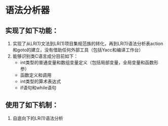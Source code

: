 # 语法分析器

## 实现了如下功能：

1. 实现了从LR(1)文法到LR(1)项目集规范族的转化，再到LR(1)语法分析表action和goto的建立，没有借助任何外部工具（包括Yacc和编译工作台）
2. 能够识别类C语言成分目前如下： 
    *   int类型的普通变量和数组变量定义（包括局部变量，全局变量和函数形参）
    *   函数定义和调用
    *   int类型的算术表达式
    *   if语句和while语句

## 使用了如下机制：

1. 自底向下的LR(1)语法分析